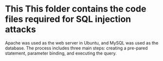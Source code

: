 # This This folder contains the code files required for SQL injection attacks
Apache was used as the web server in Ubuntu, and MySQL was used as the database.
The process includes three main steps: creating a pre-pared statement, parameter binding, and executing the query.
